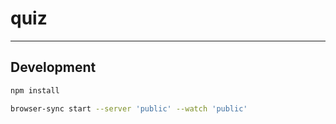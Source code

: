 # quiz

---

## Development

```sh
npm install

browser-sync start --server 'public' --watch 'public'
```
